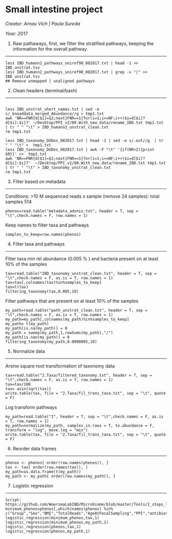 Small intestine project 
========================
*Creator: Arnau Vich | Paula Sureda*

*Year: 2017*

1. Raw pathaways, first, we filter the stratified pathways, keeping the information for the overall pathway. 
------------------------------------------------------------------------------------------------------------
```{bash}
less IBD_humann2_pathways_uniref90_082017.txt | head -1 >> IBD_unstrat.tsv
less IBD_humann2_pathways_uniref90_082017.txt | grep -v "|" >> IBD_unstrat.tsv
## Remove unmapped | unaligned pathways
```



2. Clean headers (terminal/bash)
--------------------------------

```{bash}

less IBD_unstrat_short_names.txt | sed -e s/_kneaddata_merged_Abundance//g > tmp1.txt 
awk 'NR==FNR{d[$1]=$2;next}FNR==1{for(i=1;i<=NF;i++)$i=d[$i]?d[$i]:$i}7' ~/Desktop/PPI_v2/00.With_new_data/rename_IBD.txt tmp1.txt | tr " " "\t" > IBD_humann2_unstrat_clean.txt
rm tmp1.txt

less IBD_taxonomy_DUDes_082017.txt | head -1 | sed -e s/.out//g  | tr " " "\t" >  tmp1.txt 
less IBD_taxonomy_DUDes_082017.txt | awk -F "\t" '{if(NR>2){print $0}}' >>  tmp1.txt
awk 'NR==FNR{d[$1]=$2;next}FNR==1{for(i=1;i<=NF;i++)$i=d[$i]?d[$i]:$i}7'  ~/Desktop/PPI_v2/00.With_new_data/rename_IBD.txt tmp1.txt | tr " " "\t" > IBD_taxonomy_unstrat_clean.txt
rm tmp1.txt
```

3. Filter based on metadata 
---------------------------

Conditions: >10 M sequenced reads x sample (remove 24 samples): total samples 514

```{R}
phenos=read.table("metadata_adonis.txt", header = T, sep = "\t",check.names = F, row.names = 1)
```

Keep names to filter taxa and pathways

```{R}
samples_to_keep=row.names(phenos)
```

4. Filter taxa and pathways
---------------------------

Filter taxa min rel abundance (0.005 % ) and bacteria present on at least 10% of the samples 

```
tax=read.table("IBD_taxonomy_unstrat_clean.txt", header = T, sep = "\t",check.names = F, as.is = T, row.names = 1)
tax=tax[,colnames(tax)%in%samples_to_keep]
tax=t(tax)
filtering_taxonomy(tax,0.005,10)
```


Filter pathways that are present on at least 10% of the samples

```
my_path=read.table("path_unstrat_clean.txt", header = T, sep = "\t",check.names = F, as.is = T, row.names = 1)
my_path=my_path[,colnames(my_path)%in%samples_to_keep]
my_path= t(my_path)
my_path[is.na(my_path)] = 0
my_path = sweep(my_path,1,rowSums(my_path),"/")
my_path[is.nan(my_path)] = 0
filtering_taxonomy(my_path,0.0000005,10)
```

5. Normalize data
------------------

Arsine square root transformation of taxonomy data 
```
tax=read.table("2.Taxa/filtered_taxonomy.txt", header = T, sep = "\t",check.names = F, as.is = T, row.names = 1)
tax=tax/100
tax= asin(sqrt(tax))
write.table(tax, file = "2.Taxa/fil_trans_taxa.txt", sep = "\t", quote = F)
```


Log transform pathways 
```
my_path=read.table("I", header = T, sep = "\t",check.names = F, as.is = T, row.names = 1)
my_path=normalize(my_path, samples.in.rows = T, to.abundance = F, transform = "log", move.log = "min")
write.table(tax, file = "2.Taxa/fil_trans_taxa.txt", sep = "\t", quote = F)
```
6. Reorder data frames
-----------------------

```{R}
phenos <- phenos[ order(row.names(phenos)), ]
tax <- tax[ order(row.names(tax)), ]
my_path=as.data.frame(t(my_path))
my_path <- my_path[ order(row.names(my_path)), ]
```

7. Logistic regression
-----------------------

```{R}
Script: https://github.com/WeersmaLabIBD/Microbiome/blob/master/Tools/2_steps_logistic_regression.R
minimum_phenos=phenos[,which(names(phenos) %in% c("Group","Sex","BMI","TotalReads","AgeAtFecalSampling","PPI","antibiotics_merged"))]
logistic_regression(minimum_phenos,tax,1)
logistic_regression(minimum_phenos,my_path,1)
logistic_regression(phenos,tax,1)
logistic_regression(phenos,my_path,1)
```

